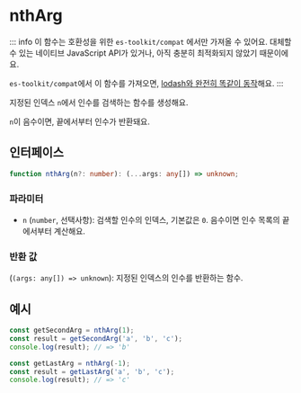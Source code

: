 # nthArg

::: info
이 함수는 호환성을 위한 `es-toolkit/compat` 에서만 가져올 수 있어요. 대체할 수 있는 네이티브 JavaScript API가 있거나, 아직 충분히 최적화되지 않았기 때문이에요.

`es-toolkit/compat`에서 이 함수를 가져오면, [lodash와 완전히 똑같이 동작](../../../compatibility.md)해요.
:::

지정된 인덱스 `n`에서 인수를 검색하는 함수를 생성해요.

`n`이 음수이면, 끝에서부터 인수가 반환돼요.

## 인터페이스

```typescript
function nthArg(n?: number): (...args: any[]) => unknown;
```

### 파라미터

- `n` (`number`, 선택사항): 검색할 인수의 인덱스, 기본값은 `0`.
  음수이면 인수 목록의 끝에서부터 계산해요.

### 반환 값

(`(args: any[]) => unknown`): 지정된 인덱스의 인수를 반환하는 함수.

## 예시

```typescript
const getSecondArg = nthArg(1);
const result = getSecondArg('a', 'b', 'c');
console.log(result); // => 'b'

const getLastArg = nthArg(-1);
const result = getLastArg('a', 'b', 'c');
console.log(result); // => 'c'
```
